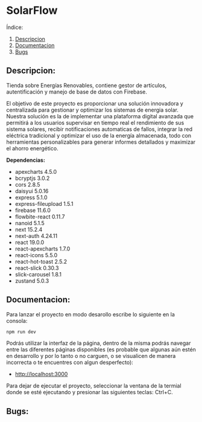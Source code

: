 # SolarFlow

Índice:
1. [Descripcion](#descripcion)  
2. [Documentacion](#documentacion)  
3. [Bugs](#bugs)

## Descripcion:
Tienda sobre Energías Renovables, contiene gestor de artículos, autentificación y manejo de base de datos con Firebase.

El objetivo de este proyecto es proporcionar una solución innovadora y centralizada para gestionar y optimizar los sistemas de energia solar. Nuestra solución es la de implementar una plataforma digital avanzada que permitirá a los usuarios supervisar en tiempo real el rendimiento de sus sistema solares, recibir notificaciones automaticas de fallos, integrar la red eléctrica tradicional y optimizar el uso de la energía almacenada, todo con herramientas personalizables para generar informes detallados y maximizar el ahorro energético.

**Dependencias:**
- apexcharts 4.5.0
- bcryptjs 3.0.2
- cors 2.8.5
- daisyui 5.0.16
- express 5.1.0
- express-fileupload 1.5.1
- firebase 11.6.0
- flowbite-react 0.11.7
- nanoid 5.1.5
- next 15.2.4
- next-auth 4.24.11
- react 19.0.0
- react-apexcharts 1.7.0
- react-icons 5.5.0
- react-hot-toast 2.5.2
- react-slick 0.30.3
- slick-carousel 1.8.1
- zustand 5.0.3

## Documentacion:
Para lanzar el proyecto en modo desarollo escribe lo siguiente en la consola:

```bash
npm run dev
```

Podrás utilizar la interfaz de la página, dentro de la misma podrás navegar entre las diferentes páginas disponibles (es probable que algunas aún estén en desarrollo y por lo tanto o no carguen, o se visualicen de manera incorrecta o te encuentres con algun desperfecto):

- [http://localhost:3000](http://localhost:3000)

Para dejar de ejecutar el proyecto, seleccionar la ventana de la termial donde se esté ejecutando y presionar las siguientes teclas: Ctrl+C.

## Bugs:

<!-- # 1:
Al crear un producto nuevo en realTimepProducts, si bien se crea correctamente, el programa no actualiza la lista, por lo que por un lado favorece a el estilo ya creado, pero el nuevo no se le aplica el estilo.

# 2:
Deberia aplicarse un fondo claro para darle contraste al favicon de la pagina ya que en temas oscuros no se aprecia el icono. -->